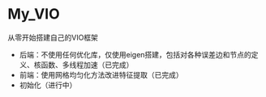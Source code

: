 # My_VIO
从零开始搭建自己的VIO框架
- 后端：不使用任何优化库，仅使用eigen搭建，包括对各种误差边和节点的定义、核函数、多线程加速（已完成）
- 前端：使用网格均匀化方法改进特征提取（已完成）
- 初始化（进行中）
